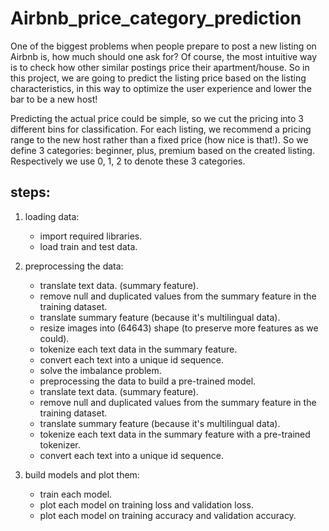 # Airbnb_price_category_prediction
One of the biggest problems when people prepare to post a new listing on Airbnb is, how much should one ask for? Of course, the most intuitive way is to check how other similar postings price their apartment/house. So in this project, we are going to predict the listing price based on the listing characteristics, in this way to optimize the user experience and lower the bar to be a new host!

Predicting the actual price could be simple, so we cut the pricing into 3 different bins for classification. For each listing, we recommend a pricing range to the new host rather than a fixed price (how nice is that!). So we define 3 categories: beginner, plus, premium based on the created listing. Respectively we use 0, 1, 2 to denote these 3 categories.
## steps:
1. loading data:
   - import required libraries.
   - load train and test data.
     
2. preprocessing the data:
   - translate text data. (summary feature).
   - remove null and duplicated values from the summary feature in the training dataset.
   - translate summary feature (because it's multilingual data).
   - resize images into (64643) shape (to preserve more features as we could).
   - tokenize each text data in the summary feature.
   - convert each text into a unique id sequence.
   - solve the imbalance problem.
   - preprocessing the data to build a pre-trained model.
   - translate text data. (summary feature).
   - remove null and duplicated values from the summary feature in the training dataset.
   - translate summary feature (because it's multilingual data).
   - tokenize each text data in the summary feature with a pre-trained tokenizer.
   - convert each text into a unique id sequence.

3. build models and plot them:
   - train each model.
   - plot each model on training loss and validation loss.
   - plot each model on training accuracy and validation accuracy.
